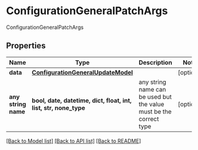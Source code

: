 # ConfigurationGeneralPatchArgs

ConfigurationGeneralPatchArgs

## Properties
Name | Type | Description | Notes
------------ | ------------- | ------------- | -------------
**data** | [**ConfigurationGeneralUpdateModel**](ConfigurationGeneralUpdateModel.md) |  | [optional] 
**any string name** | **bool, date, datetime, dict, float, int, list, str, none_type** | any string name can be used but the value must be the correct type | [optional]

[[Back to Model list]](../README.md#documentation-for-models) [[Back to API list]](../README.md#documentation-for-api-endpoints) [[Back to README]](../README.md)


